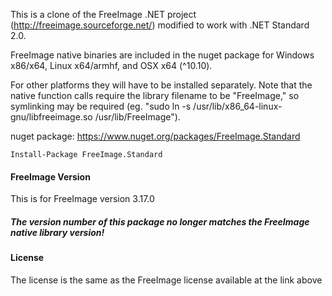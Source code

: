 This is a clone of the FreeImage .NET project (http://freeimage.sourceforge.net/) modified to work with .NET Standard 2.0.

FreeImage native binaries are included in the nuget package for Windows x86/x64, Linux x64/armhf, and OSX x64 (^10.10).

For other platforms they will have to be installed separately. Note that the native function calls require the library filename to be "FreeImage," so symlinking may be required (eg. "sudo ln -s /usr/lib/x86_64-linux-gnu/libfreeimage.so /usr/lib/FreeImage").

nuget package: https://www.nuget.org/packages/FreeImage.Standard

`Install-Package FreeImage.Standard`

#### FreeImage Version

This is for FreeImage version 3.17.0 

##### The version number of this package no longer matches the FreeImage native library version!

#### License

The license is the same as the FreeImage license available at the link above
